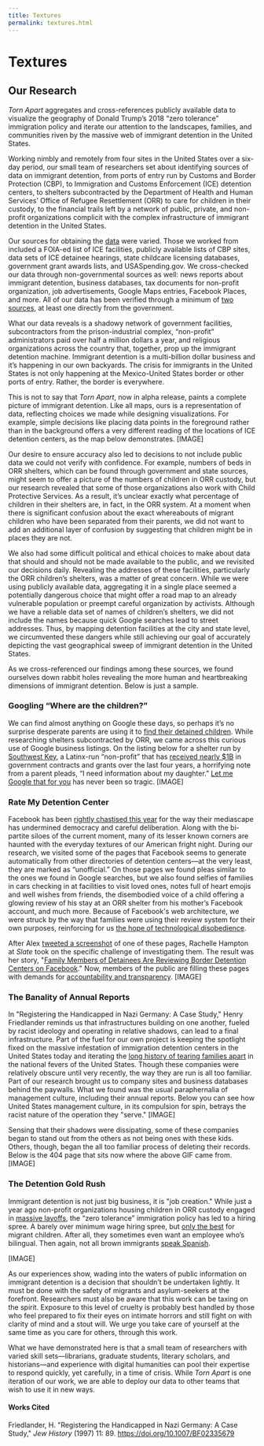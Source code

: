 ```yaml
---
title: Textures
permalink: textures.html
---
```


# Textures

## Our Research

*Torn Apart* aggregates and cross-references publicly available data to visualize the geography of Donald Trump’s 2018 “zero tolerance” immigration policy and iterate our attention to the landscapes, families, and communities riven by the massive web of immigrant detention in the United States.

Working nimbly and remotely from four sites in the United States over a six-day period, our small team of researchers set about identifying sources of data on immigrant detention, from ports of entry run by Customs and Border Protection (CBP), to Immigration and Customs Enforcement (ICE) detention centers, to shelters subcontracted by the Department of Health and Human Services’ Office of Refugee Resettlement (ORR) to care for children in their custody, to the financial trails left by a network of public, private, and non-profit organizations complicit with the complex infrastructure of immigrant detention in the United States. 

Our sources for obtaining the [data](http://xpmethod.plaintext.in/torn-apart/credits.html) were varied. Those we worked from included a FOIA-ed list of ICE facilities, publicly available lists of CBP sites, data sets of ICE detainee hearings, state childcare licensing databases, government grant awards lists, and USASpending.gov. We cross-checked our data through non-governmental sources as well: news reports about immigrant detention, business databases, tax documents for non-profit organization, job advertisements, Google Maps entries, Facebook Places, and more. All of our data has been verified through a minimum of [two sources](http://xpmethod.plaintext.in/torn-apart/bibliography.html), at least one directly from the government. 

What our data reveals is a shadowy network of government facilities, subcontractors from the prison-industrial complex, “non-profit” administrators paid over half a million dollars a year, and religious organizations across the country that, together, prop up the immigrant detention machine. Immigrant detention is a multi-billion dollar business and it’s happening in our own backyards. The crisis for immigrants in the United States is not only happening at the Mexico-United States border or other ports of entry. Rather, the border is everywhere. 

This is not to say that *Torn Apart*, now in alpha release, paints a complete picture of immigrant detention. Like all maps, ours is a representation of data, reflecting choices we made while designing visualizations. For example, simple decisions like placing data points in the foreground rather than in the background offers a very different reading of the locations of ICE detention centers, as the map below demonstrates.
[IMAGE]

Our desire to ensure accuracy also led to decisions to not include public data we could not verify with confidence. For example, numbers of beds in ORR shelters, which can be found through government and state sources, might seem to offer a picture of the numbers of children in ORR custody, but our research revealed that some of those organizations also work with Child Protective Services. As a result, it’s unclear exactly what percentage of children in their shelters are, in fact, in the ORR system. At a moment when there is significant confusion about the exact whereabouts of migrant children who have been separated from their parents, we did not want to add an additional layer of confusion by suggesting that children might be in places they are not.   

We also had some difficult political and ethical choices to make about data that should and should not be made available to the public, and we revisited our decisions daily. Revealing the addresses of these facilities, particularly the ORR children’s shelters, was a matter of great concern. While we were using publicly available data, aggregating it in a single place seemed a potentially dangerous choice that might offer a road map to an already vulnerable population or preempt careful organization by activists. Although we have a reliable data set of names of children’s shelters, we did not include the names because quick Google searches lead to street addresses. Thus, by mapping detention facilities at the city and state level, we circumvented these dangers while still achieving our goal of accurately depicting the vast geographical sweep of immigrant detention in the United States. 

As we cross-referenced our findings among these sources, we found ourselves down rabbit holes revealing the more human and heartbreaking dimensions of immigrant detention. Below is just a sample.


### Googling “Where are the children?”

We can find almost anything on Google these days, so perhaps it’s no surprise desperate parents are using it to [find their detained children](https://www.vice.com/en_us/article/435mqd/how-charities-are-trying-to-reunite-separated-immigrant-families). While researching shelters subcontracted by ORR, we came across this curious use of Google business listings. On the listing below for a shelter run by [Southwest Key](http://www.swkey.org), a Latinx-run “non-profit” that has [received nearly $1B](https://www.usaspending.gov/#/search/281d94b393e15b6a0caf31afd04d1261) in government contracts and grants over the last four years, a horrifying note from a parent pleads, “I need information about my daughter.” [Let me Google that for you](http://lmgtfy.com/?q=where+is+my+detained+child%3F) has never been so tragic. 
[IMAGE]

### Rate My Detention Center

Facebook has been [rightly chastised this year](https://www.amazon.com/Antisocial-Media-Disconnects-Undermines-Democracy/dp/0190841168) for the way their mediascape has undermined democracy and careful deliberation. Along with the bi-partite siloes of the current moment, many of its lesser known corners are haunted with the everyday textures of our American fright night. During our research, we visited some of the pages that Facebook seems to generate automatically from other directories of detention centers—at the very least, they are marked as “unofficial.” On those pages we found pleas similar to the ones we found in Google searches, but we also found selfies of families in cars checking in at facilities to visit loved ones, notes full of heart emojis and well wishes from friends, the disembodied voice of a child offering a glowing review of his stay at an ORR shelter from his mother’s Facebook account, and much more. Because of Facebook's web architecture, we were struck by the way that families were using their review system for their own purposes, reinforcing for us [the hope of technological disobedience](http://www.technologicaldisobedience.com/). 

After Alex [tweeted a screenshot](https://twitter.com/elotroalex/status/1008896200869908481) of one of these pages, Rachelle Hampton at *Slate* took on the specific challenge of investigating them. The result was her story, "[Family Members of Detainees Are Reviewing Border Detention Centers on Facebook](https://slate.com/human-interest/2018/06/detainees-family-members-are-reviewing-border-detention-centers-on-facebook-and-google.html)." Now, members of the public are filling these pages with demands for [accountability and transparency](https://www.facebook.com/pages/Southwest-Key-Programs/463839093693174). 
[IMAGE]


### The Banality of Annual Reports

In "Registering the Handicapped in Nazi Germany: A Case Study," Henry Friedlander reminds us that infrastructures building on one another, fueled by racist ideology and operating in relative shadows, can lead to a final infrastructure. Part of the fuel for our own project is keeping the spotlight fixed on the massive infestation of immigration detention centers in the United States today and iterating the [long history of tearing families apart](https://me.me/i/martha-s-jones-marthasjones-forcibly-separating-parents-from-children-has-22176180) in the national fevers of the United States. Though these companies were relatively obscure until very recently, the way they are run is all too familiar. Part of our research brought us to company sites and business databases behind the paywalls. What we found was the usual paraphernalia of management culture, including their annual reports. Below you can see how United States management culture, in its compulsion for spin, betrays the racist nature of the operation they "serve." 
[IMAGE]

Sensing that their shadows were dissipating, some of these companies began to stand out from the others as not being ones with these kids. Others, though, began the all too familiar process of deleting their records. Below is the 404 page that sits now where the above GIF came from.
[IMAGE]


### The Detention Gold Rush

Immigrant detention is not just big business, it is "job creation." While just a year ago non-profit organizations housing children in ORR custody engaged in [massive layoffs](http://valleycentral.com/news/local/southwest-key-program-conducts-mass-layoffs-due-to-recent-decline-in-immigration), the “zero tolerance” immigration policy has led to a hiring spree. A barely over minimum wage hiring spree, but [only the best](https://www.texasmonthly.com/news/southwest-key-hired-child-case-manager-previously-arrested-child-pornography/) for migrant children. After all, they sometimes even want an employee who’s bilingual. Then again, not all brown immigrants [speak Spanish](https://twitter.com/minh81/status/1009892301433458688). 

[IMAGE]

As our experiences show, wading into the waters of public information on immigrant detention is a decision that shouldn’t be undertaken lightly. It must be done with the safety of migrants and asylum-seekers at the forefront. Researchers must also be aware that this work can be taxing on the spirit. Exposure to this level of cruelty is probably best handled by those who feel prepared to fix their eyes on intimate horrors and still fight on with clarity of mind and a stout will. We urge you take care of yourself at the same time as you care for others, through this work.

What we have demonstrated here is that a small team of researchers with varied skill sets—librarians, graduate students, literary scholars, and historians—and experience with digital humanities can pool their expertise to respond quickly, yet carefully, in a time of crisis. While *Torn Apart* is one iteration of our work, we are able to deploy our data to other teams that wish to use it in new ways. 

#### Works Cited

Friedlander, H. "Registering the Handicapped in Nazi Germany: A Case Study," *Jew History* (1997) 11: 89. https://doi.org/10.1007/BF02335679
